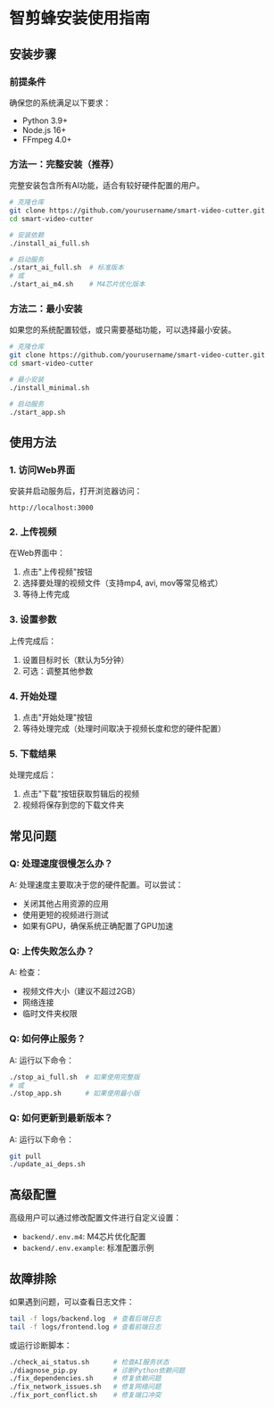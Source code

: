 # 智剪蜂安装使用指南

## 安装步骤

### 前提条件

确保您的系统满足以下要求：
- Python 3.9+
- Node.js 16+
- FFmpeg 4.0+

### 方法一：完整安装（推荐）

完整安装包含所有AI功能，适合有较好硬件配置的用户。

```bash
# 克隆仓库
git clone https://github.com/yourusername/smart-video-cutter.git
cd smart-video-cutter

# 安装依赖
./install_ai_full.sh

# 启动服务
./start_ai_full.sh  # 标准版本
# 或
./start_ai_m4.sh    # M4芯片优化版本
```

### 方法二：最小安装

如果您的系统配置较低，或只需要基础功能，可以选择最小安装。

```bash
# 克隆仓库
git clone https://github.com/yourusername/smart-video-cutter.git
cd smart-video-cutter

# 最小安装
./install_minimal.sh

# 启动服务
./start_app.sh
```

## 使用方法

### 1. 访问Web界面

安装并启动服务后，打开浏览器访问：
```
http://localhost:3000
```

### 2. 上传视频

在Web界面中：
1. 点击"上传视频"按钮
2. 选择要处理的视频文件（支持mp4, avi, mov等常见格式）
3. 等待上传完成

### 3. 设置参数

上传完成后：
1. 设置目标时长（默认为5分钟）
2. 可选：调整其他参数

### 4. 开始处理

1. 点击"开始处理"按钮
2. 等待处理完成（处理时间取决于视频长度和您的硬件配置）

### 5. 下载结果

处理完成后：
1. 点击"下载"按钮获取剪辑后的视频
2. 视频将保存到您的下载文件夹

## 常见问题

### Q: 处理速度很慢怎么办？
A: 处理速度主要取决于您的硬件配置。可以尝试：
- 关闭其他占用资源的应用
- 使用更短的视频进行测试
- 如果有GPU，确保系统正确配置了GPU加速

### Q: 上传失败怎么办？
A: 检查：
- 视频文件大小（建议不超过2GB）
- 网络连接
- 临时文件夹权限

### Q: 如何停止服务？
A: 运行以下命令：
```bash
./stop_ai_full.sh  # 如果使用完整版
# 或
./stop_app.sh      # 如果使用最小版
```

### Q: 如何更新到最新版本？
A: 运行以下命令：
```bash
git pull
./update_ai_deps.sh
```

## 高级配置

高级用户可以通过修改配置文件进行自定义设置：

- `backend/.env.m4`: M4芯片优化配置
- `backend/.env.example`: 标准配置示例

## 故障排除

如果遇到问题，可以查看日志文件：
```bash
tail -f logs/backend.log  # 查看后端日志
tail -f logs/frontend.log # 查看前端日志
```

或运行诊断脚本：
```bash
./check_ai_status.sh      # 检查AI服务状态
./diagnose_pip.py         # 诊断Python依赖问题
./fix_dependencies.sh     # 修复依赖问题
./fix_network_issues.sh   # 修复网络问题
./fix_port_conflict.sh    # 修复端口冲突